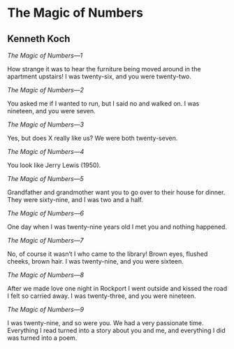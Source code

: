# The Magic of Numbers
## Kenneth Koch
_The Magic of Numbers—1_

How strange it was to hear the furniture being moved around in the apartment
upstairs!
I was twenty-six, and you were twenty-two.


 _The Magic of Numbers—2_

You asked me if I wanted to run, but I said no and walked on.
I was nineteen, and you were seven.


 _The Magic of Numbers—3_

Yes, but does X really like us?
We were both twenty-seven.


 _The Magic of Numbers—4_

You look like Jerry Lewis (1950).


 _The Magic of Numbers—5_

Grandfather and grandmother want you to go over to their house for dinner.
They were sixty-nine, and I was two and a half.


 _The Magic of Numbers—6_

One day when I was twenty-nine years old I met you and nothing happened.


 _The Magic of Numbers—7_

No, of course it wasn’t I who came to the library!
Brown eyes, flushed cheeks, brown hair. I was twenty-nine, and you were
sixteen.


 _The Magic of Numbers—8_

After we made love one night in Rockport I went outside and kissed the road
I felt so carried away. I was twenty-three, and you were nineteen.


 _The Magic of Numbers—9_

I was twenty-nine, and so were you. We had a very passionate time.
Everything I read turned into a story about you and me, and everything I did
was turned into a poem.